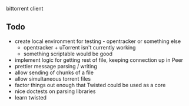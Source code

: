 bittorrent client


Todo
----

* create local environment for testing - opentracker or something else
    * opentracker + uTorrent isn't currently working
    * something scriptable would be good
* implement logic for getting rest of file, keeping connection up in Peer
* prettier message parsing / writing
* allow sending of chunks of a file
* allow simultaneous torrent files
* factor things out enough that Twisted could be used as a core
* nice doctests on parsing libraries
* learn twisted
